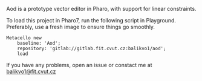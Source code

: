 Aod is a prototype vector editor in Pharo, with support for linear constraints.


To load this project in Pharo7, run the following script in Playground. 
Preferably, use a fresh image to ensure things go smoothly.
```
Metacello new 
	baseline: 'Aod';
	repository: 'gitlab://gitlab.fit.cvut.cz:balikvo1/aod';
	load
```

If you have any problems, open an issue or constact me at [balikvo1@fit.cvut.cz](url)